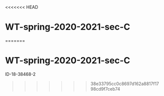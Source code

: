 <<<<<<< HEAD
# WT-spring-2020-2021-sec-C
=======
# WT-spring-2020-2021-sec-C
ID-18-38468-2
>>>>>>> 38e33795cc0c8697d162a8817f1798cd9f7ceb74
